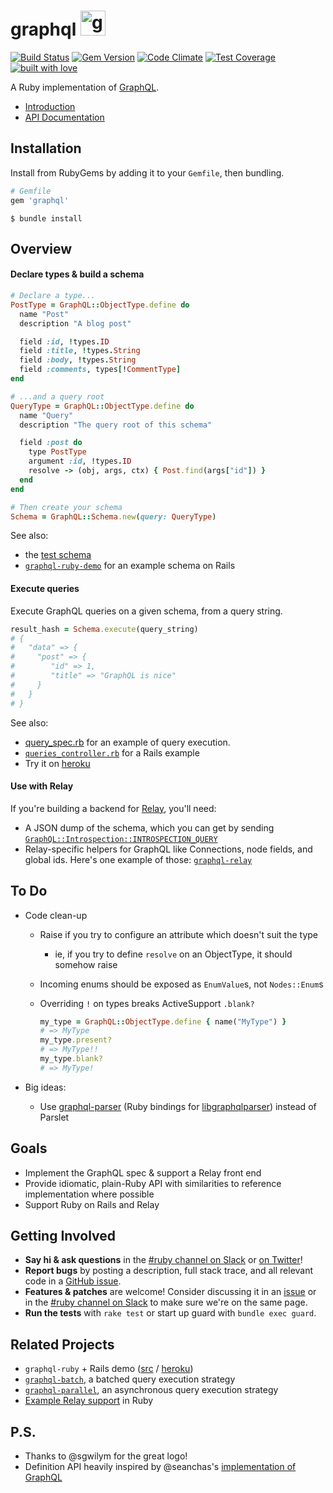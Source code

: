 # graphql <img src="https://cloud.githubusercontent.com/assets/2231765/9094460/cb43861e-3b66-11e5-9fbf-71066ff3ab13.png" height=40 alt="graphql-ruby"/>

[![Build Status](https://travis-ci.org/rmosolgo/graphql-ruby.svg?branch=master)](https://travis-ci.org/rmosolgo/graphql-ruby)
[![Gem Version](https://badge.fury.io/rb/graphql.svg)](https://rubygems.org/gems/graphql)
[![Code Climate](https://codeclimate.com/github/rmosolgo/graphql-ruby/badges/gpa.svg)](https://codeclimate.com/github/rmosolgo/graphql-ruby)
[![Test Coverage](https://codeclimate.com/github/rmosolgo/graphql-ruby/badges/coverage.svg)](https://codeclimate.com/github/rmosolgo/graphql-ruby)
[![built with love](https://cloud.githubusercontent.com/assets/2231765/6766607/d07992c6-cfc9-11e4-813f-d9240714dd50.png)](http://rmosolgo.github.io/react-badges/)

A Ruby implementation of [GraphQL](http://graphql.org/).

 - [Introduction](https://github.com/rmosolgo/graphql-ruby/blob/master/guides/introduction.md)
 - [API Documentation](http://www.rubydoc.info/github/rmosolgo/graphql-ruby)

## Installation

Install from RubyGems by adding it to your `Gemfile`, then bundling.

```ruby
# Gemfile
gem 'graphql'
```

```
$ bundle install
```

## Overview

#### Declare types & build a schema

```ruby
# Declare a type...
PostType = GraphQL::ObjectType.define do
  name "Post"
  description "A blog post"

  field :id, !types.ID
  field :title, !types.String
  field :body, !types.String
  field :comments, types[!CommentType]
end

# ...and a query root
QueryType = GraphQL::ObjectType.define do
  name "Query"
  description "The query root of this schema"

  field :post do
    type PostType
    argument :id, !types.ID
    resolve -> (obj, args, ctx) { Post.find(args["id"]) }
  end
end

# Then create your schema
Schema = GraphQL::Schema.new(query: QueryType)
```

See also:
  - the [test schema](https://github.com/rmosolgo/graphql-ruby/blob/master/spec/support/dairy_app.rb)
  - [`graphql-ruby-demo`](https://github.com/rmosolgo/graphql-ruby-demo) for an example schema on Rails

#### Execute queries

Execute GraphQL queries on a given schema, from a query string.

```ruby
result_hash = Schema.execute(query_string)
# {
#   "data" => {
#     "post" => {
#        "id" => 1,
#        "title" => "GraphQL is nice"
#     }
#   }
# }
```

See also:
  - [query_spec.rb](https://github.com/rmosolgo/graphql-ruby/blob/master/spec/graphql/query_spec.rb) for an example of query execution.
  -  [`queries_controller.rb`](https://github.com/rmosolgo/graphql-ruby-demo/blob/master/app/controllers/queries_controller.rb) for a Rails example
  - Try it on [heroku](http://graphql-ruby-demo.herokuapp.com)

#### Use with Relay

If you're building a backend for [Relay](http://facebook.github.io/relay/), you'll need:

- A JSON dump of the schema, which you can get by sending [`GraphQL::Introspection::INTROSPECTION_QUERY`](https://github.com/rmosolgo/graphql-ruby/blob/master/lib/graphql/introspection/introspection_query.rb)
- Relay-specific helpers for GraphQL like Connections, node fields, and global ids. Here's one example of those: [`graphql-relay`](https://github.com/rmosolgo/graphql-relay-ruby)


## To Do

- Code clean-up
  - Raise if you try to configure an attribute which doesn't suit the type
    - ie, if you try to define `resolve` on an ObjectType, it should somehow raise
  - Incoming enums should be exposed as `EnumValue`s, not `Nodes::Enum`s
  - Overriding `!` on types breaks ActiveSupport `.blank?`

    ```ruby
    my_type = GraphQL::ObjectType.define { name("MyType") }
    # => MyType
    my_type.present?
    # => MyType!!
    my_type.blank?
    # => MyType!
    ```

- Big ideas:
  - Use [graphql-parser](https://github.com/shopify/graphql-parser) (Ruby bindings for [libgraphqlparser](https://github.com/graphql/libgraphqlparser)) instead of Parslet

## Goals

- Implement the GraphQL spec & support a Relay front end
- Provide idiomatic, plain-Ruby API with similarities to reference implementation where possible
- Support Ruby on Rails and Relay

## Getting Involved

- __Say hi & ask questions__ in the [#ruby channel on Slack](https://graphql-slack.herokuapp.com/) or [on Twitter](https://twitter.com/rmosolgo)!
- __Report bugs__ by posting a description, full stack trace, and all relevant code in a  [GitHub issue](https://github.com/rmosolgo/graphql-ruby/issues).
- __Features & patches__ are welcome! Consider discussing it in an [issue](https://github.com/rmosolgo/graphql-ruby/issues) or in the [#ruby channel on Slack](https://graphql-slack.herokuapp.com/) to make sure we're on the same page.
- __Run the tests__ with `rake test` or start up guard with `bundle exec guard`.

## Related Projects

- `graphql-ruby` + Rails demo ([src](https://github.com/rmosolgo/graphql-ruby-demo) / [heroku](http://graphql-ruby-demo.herokuapp.com))
- [`graphql-batch`](https://github.com/shopify/graphql-batch), a batched query execution strategy
- [`graphql-parallel`](https://github.com/rmosolgo/graphql-parallel), an asynchronous query execution strategy
- [Example Relay support](https://github.com/rmosolgo/graphql-relay-ruby) in Ruby

## P.S.

- Thanks to @sgwilym for the great logo!
- Definition API heavily inspired by @seanchas's [implementation of GraphQL](https://github.com/seanchas/graphql)
